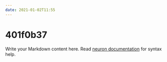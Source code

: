 ```yaml
---
date: 2021-01-02T11:55
---
```


# 401f0b37

Write your Markdown content here. Read [neuron documentation](https://neuron.zettel.page/2011404.html) for syntax help.

